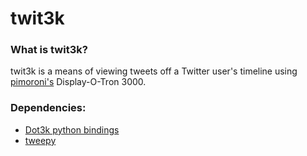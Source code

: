 twit3k
======

### What is twit3k?
twit3k is a means of viewing tweets off a Twitter user's timeline using [pimoroni's](http://www.pimoroni.com) Display-O-Tron 3000.

### Dependencies:
- [Dot3k python bindings](https://github.com/pimoroni/dot3k)
- [tweepy](https://github.com/tweepy/tweepy)
